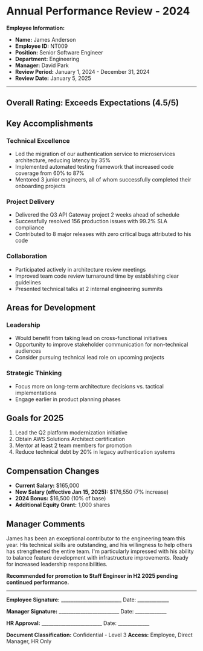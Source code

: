 # Annual Performance Review - 2024

**Employee Information:**
- **Name:** James Anderson
- **Employee ID:** NT009
- **Position:** Senior Software Engineer
- **Department:** Engineering
- **Manager:** David Park
- **Review Period:** January 1, 2024 - December 31, 2024
- **Review Date:** January 5, 2025

---

## Overall Rating: Exceeds Expectations (4.5/5)

## Key Accomplishments

### Technical Excellence
- Led the migration of our authentication service to microservices architecture, reducing latency by 35%
- Implemented automated testing framework that increased code coverage from 60% to 87%
- Mentored 3 junior engineers, all of whom successfully completed their onboarding projects

### Project Delivery
- Delivered the Q3 API Gateway project 2 weeks ahead of schedule
- Successfully resolved 156 production issues with 99.2% SLA compliance
- Contributed to 8 major releases with zero critical bugs attributed to his code

### Collaboration
- Participated actively in architecture review meetings
- Improved team code review turnaround time by establishing clear guidelines
- Presented technical talks at 2 internal engineering summits

## Areas for Development

### Leadership
- Would benefit from taking lead on cross-functional initiatives
- Opportunity to improve stakeholder communication for non-technical audiences
- Consider pursuing technical lead role on upcoming projects

### Strategic Thinking
- Focus more on long-term architecture decisions vs. tactical implementations
- Engage earlier in product planning phases

## Goals for 2025

1. Lead the Q2 platform modernization initiative
2. Obtain AWS Solutions Architect certification
3. Mentor at least 2 team members for promotion
4. Reduce technical debt by 20% in legacy authentication systems

## Compensation Changes

- **Current Salary:** $165,000
- **New Salary (effective Jan 15, 2025):** $176,550 (7% increase)
- **2024 Bonus:** $16,500 (10% of base)
- **Additional Equity Grant:** 1,000 shares

## Manager Comments

James has been an exceptional contributor to the engineering team this year. His technical skills are outstanding, and his willingness to help others has strengthened the entire team. I'm particularly impressed with his ability to balance feature development with infrastructure improvements. Ready for increased leadership responsibilities.

**Recommended for promotion to Staff Engineer in H2 2025 pending continued performance.**

---

**Employee Signature:** _________________________ Date: _____________

**Manager Signature:** _________________________ Date: _____________

**HR Approval:** _________________________ Date: _____________

**Document Classification:** Confidential - Level 3
**Access:** Employee, Direct Manager, HR Only